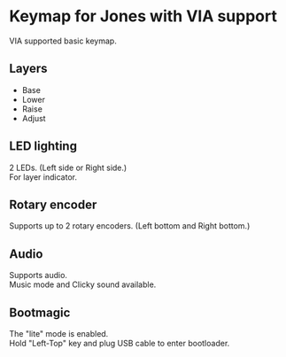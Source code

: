 # Keymap for Jones with VIA support

VIA supported basic keymap.

## Layers

- Base
- Lower
- Raise
- Adjust

## LED lighting

2 LEDs. (Left side or Right side.)  
For layer indicator.

## Rotary encoder

Supports up to 2 rotary encoders. (Left bottom and Right bottom.)  

## Audio

Supports audio.  
Music mode and Clicky sound available.

## Bootmagic

The "lite" mode is enabled.  
Hold "Left-Top" key and plug USB cable to enter bootloader.
